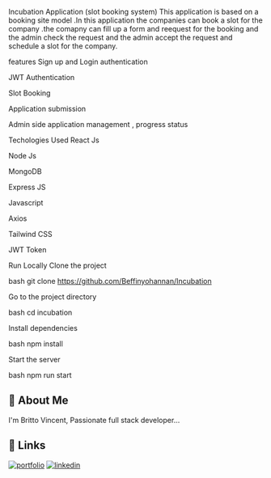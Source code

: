 Incubation Application (slot booking system)
This application is based on a booking site model .In this application the companies can book a slot for the company .the comapny can fill up a form and reequest for the booking and the admin check the request and the admin accept the request and schedule a slot for the company.

features
Sign up and Login authentication

JWT Authentication

Slot Booking

Application submission

Admin side application management , progress status

Techologies Used
React Js

Node Js

MongoDB

Express JS

Javascript

Axios

Tailwind CSS

JWT Token

Run Locally
Clone the project

bash git clone https://github.com/Beffinyohannan/Incubation

Go to the project directory

bash cd incubation

Install dependencies

bash npm install

Start the server

bash npm run start

## 🚀 About Me
I'm Britto Vincent, Passionate full stack developer...


## 🔗 Links
[![portfolio](https://img.shields.io/badge/my_portfolio-000?style=for-the-badge&logo=ko-fi&logoColor=white)](https://brittovincent111.github.io/personal-portfolio/)
[![linkedin](https://img.shields.io/badge/linkedin-0A66C2?style=for-the-badge&logo=linkedin&logoColor=white)](https://www.linkedin.com/in/britto-vincent-547200218/)
